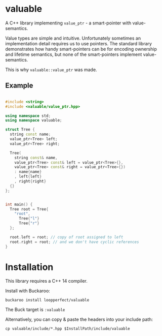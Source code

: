 # valuable
A C++ library implementing `value_ptr` - a smart-pointer with value-semantics.

Value types are simple and intuitive. Unfortunately sometimes an implementation detail requires us to use pointers.
The standard library demonstrates how handy smart-pointers can be for encoding ownership and lifetime semantics, but none of the smart-pointers implement value-semantics.

This is why `valuable::value_ptr` was made.

## Example

```c++

#include <string>
#include <valuable/value_ptr.hpp>

using namespace std;
using namespace valuable;

struct Tree {
  string const name;
  value_ptr<Tree> left;
  value_ptr<Tree> right;

  Tree(
    string const& name,
    value_ptr<Tree> const& left = value_ptr<Tree>{},
    value_ptr<Tree> const& right = value_ptr<Tree>{})
    : name{name}
    , left{left}
    , right{right}
  {}
};


int main() {
  Tree root = Tree{
    "root",
      Tree{"l"}
      Tree{"r"}
  };

  root.left = root; // copy of root assigned to left
  root.right = root; // and we don't have cyclic references
}

```

# Installation

This library requires a C++ 14 compiler.

Install with Buckaroo:

```
buckaroo install loopperfect/valuable
```

The Buck target is `:valuable`

Alternatively, you can copy & paste the headers into your include path:

```
cp valuable/include/*.hpp $InstallPath/include/valuable
```
